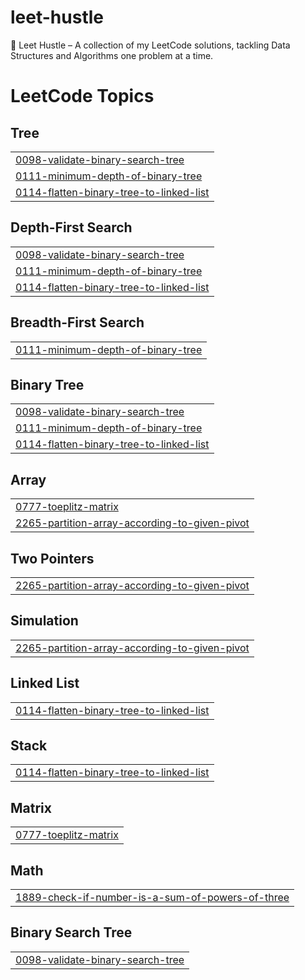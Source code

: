# leet-hustle
🚀 Leet Hustle – A collection of my LeetCode solutions, tackling Data Structures and Algorithms one problem at a time.

<!---LeetCode Topics Start-->
# LeetCode Topics
## Tree
|  |
| ------- |
| [0098-validate-binary-search-tree](https://github.com/sahilz/leet-hustle/tree/master/0098-validate-binary-search-tree) |
| [0111-minimum-depth-of-binary-tree](https://github.com/sahilz/leet-hustle/tree/master/0111-minimum-depth-of-binary-tree) |
| [0114-flatten-binary-tree-to-linked-list](https://github.com/sahilz/leet-hustle/tree/master/0114-flatten-binary-tree-to-linked-list) |
## Depth-First Search
|  |
| ------- |
| [0098-validate-binary-search-tree](https://github.com/sahilz/leet-hustle/tree/master/0098-validate-binary-search-tree) |
| [0111-minimum-depth-of-binary-tree](https://github.com/sahilz/leet-hustle/tree/master/0111-minimum-depth-of-binary-tree) |
| [0114-flatten-binary-tree-to-linked-list](https://github.com/sahilz/leet-hustle/tree/master/0114-flatten-binary-tree-to-linked-list) |
## Breadth-First Search
|  |
| ------- |
| [0111-minimum-depth-of-binary-tree](https://github.com/sahilz/leet-hustle/tree/master/0111-minimum-depth-of-binary-tree) |
## Binary Tree
|  |
| ------- |
| [0098-validate-binary-search-tree](https://github.com/sahilz/leet-hustle/tree/master/0098-validate-binary-search-tree) |
| [0111-minimum-depth-of-binary-tree](https://github.com/sahilz/leet-hustle/tree/master/0111-minimum-depth-of-binary-tree) |
| [0114-flatten-binary-tree-to-linked-list](https://github.com/sahilz/leet-hustle/tree/master/0114-flatten-binary-tree-to-linked-list) |
## Array
|  |
| ------- |
| [0777-toeplitz-matrix](https://github.com/sahilz/leet-hustle/tree/master/0777-toeplitz-matrix) |
| [2265-partition-array-according-to-given-pivot](https://github.com/sahilz/leet-hustle/tree/master/2265-partition-array-according-to-given-pivot) |
## Two Pointers
|  |
| ------- |
| [2265-partition-array-according-to-given-pivot](https://github.com/sahilz/leet-hustle/tree/master/2265-partition-array-according-to-given-pivot) |
## Simulation
|  |
| ------- |
| [2265-partition-array-according-to-given-pivot](https://github.com/sahilz/leet-hustle/tree/master/2265-partition-array-according-to-given-pivot) |
## Linked List
|  |
| ------- |
| [0114-flatten-binary-tree-to-linked-list](https://github.com/sahilz/leet-hustle/tree/master/0114-flatten-binary-tree-to-linked-list) |
## Stack
|  |
| ------- |
| [0114-flatten-binary-tree-to-linked-list](https://github.com/sahilz/leet-hustle/tree/master/0114-flatten-binary-tree-to-linked-list) |
## Matrix
|  |
| ------- |
| [0777-toeplitz-matrix](https://github.com/sahilz/leet-hustle/tree/master/0777-toeplitz-matrix) |
## Math
|  |
| ------- |
| [1889-check-if-number-is-a-sum-of-powers-of-three](https://github.com/sahilz/leet-hustle/tree/master/1889-check-if-number-is-a-sum-of-powers-of-three) |
## Binary Search Tree
|  |
| ------- |
| [0098-validate-binary-search-tree](https://github.com/sahilz/leet-hustle/tree/master/0098-validate-binary-search-tree) |
<!---LeetCode Topics End-->
